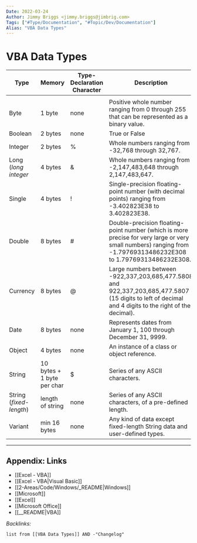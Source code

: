 ```yaml
---
Date: 2022-03-24
Author: Jimmy Briggs <jimmy.briggs@jimbrig.com>
Tags: ["#Type/Documentation", "#Topic/Dev/Documentation"]
Alias: "VBA Data Types"
---
```


# VBA Data Types

| Type                    | Memory                     | Type-Declaration Character | Description                                                                                                                                                     |
| ----------------------- | -------------------------- | -------------------------- | --------------------------------------------------------------------------------------------------------------------------------------------------------------- |
|  |
| Byte                    | 1 byte                     | none                       | Positive whole number ranging from 0 through 255 that can be represented as a binary value.                                                                     |
| Boolean                 | 2 bytes                    | none                       | True or False                                                                                                                                                   |
| Integer                 | 2 bytes                    | %                          | Whole numbers ranging from -32,768 through 32,767.                                                                                                              |
| Long (_long integer_    | 4 bytes                    | &                          | Whole numbers ranging from -2,147,483,648 through 2,147,483,647.                                                                                                |
| Single                  | 4 bytes                    | !                          | Single-precision floating-point number (with decimal points) ranging from -3.402823E38 to 3.402823E38.                                                          |
| Double                  | 8 bytes                    | #                          | Double-precision floating-point number (which is more precise for very large or very small numbers) ranging from -1.79769313486232E308 to 1.79769313486232E308. |
| Currency                | 8 bytes                    | @                          | Large numbers between -922,337,203,685,477.5808 and 922,337,203,685,477.5807 (15 digits to left of decimal and 4 digits to the right of the decimal).           |
| Date                    | 8 bytes                    | none                       | Represents dates from January 1, 100 through December 31, 9999.                                                                                                 |
| Object                  | 4 bytes                    | none                       | An instance of a class or object reference.                                                                                                                     |
| String                  | 10 bytes + 1 byte per char | $                          | Series of any ASCII characters.                                                                                                                                 |
| String (_fixed-length_) | length of string           | none                       | Series of any ASCII characters, of a pre-defined length.                                                                                                        |
| Variant                 | min 16 bytes               | none                       | Any kind of data except fixed-length String data and user-defined types.                                                                                        |

***

## Appendix: Links

- [[Excel - VBA]]
- [[Excel - VBA|Visual Basic]]
- [[2-Areas/Code/Windows/_README|Windows]]
- [[Microsoft]]
- [[Excel]]
- [[Microsoft Office]]
- [[__README|VBA]]

*Backlinks:*

```dataview
list from [[VBA Data Types]] AND -"Changelog"
```